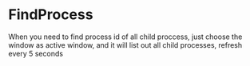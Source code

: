 # FindProcess

When you need to find process id of all child proccess, just choose the window as active window, and it will list out all child processes, refresh every 5 seconds
